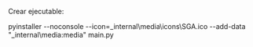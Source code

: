 

Crear ejecutable:

pyinstaller --noconsole --icon=_internal\media\icons\SGA.ico --add-data "_internal\media:media" main.py


